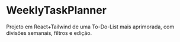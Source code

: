 # WeeklyTaskPlanner
Projeto em React+Tailwind de uma To-Do-List mais aprimorada, com divisões semanais, filtros e edição.
